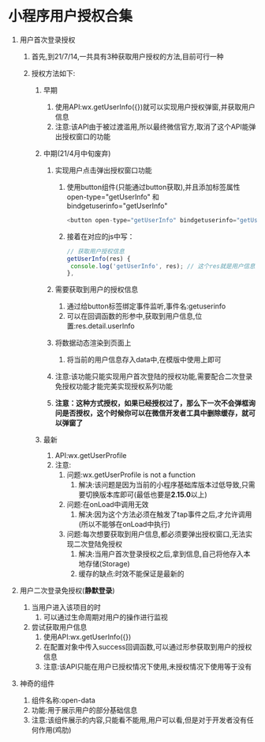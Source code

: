 # 小程序用户授权合集

1. 用户首次登录授权
   1. 首先,到21/7/14,一共具有3种获取用户授权的方法,目前可行一种
   
   2. 授权方法如下:
      1. 早期
         1. 使用API:wx.getUserInfo({})就可以实现用户授权弹窗,并获取用户信息
         2. 注意:该API由于被过渡滥用,所以最终微信官方,取消了这个API能弹出授权窗口的功能
         
      2. 中期(21/4月中旬废弃)
         1. 实现用户点击弹出授权窗口功能
            1. 使用button组件(只能通过button获取),并且添加标签属性open-type="getUserInfo" 和 bindgetuserinfo="getUserInfo"
            
               ```js
               <button open-type="getUserInfo" bindgetuserinfo="getUserInfo">获取用户信息</button>
               ```
            
            2. 接着在对应的js中写：
            
               ```js
               // 获取用户授权信息
               getUserInfo(res) {
               	console.log('getUserInfo', res); // 这个res就是用户信息
               },
               ```
            
               
            
         2. 需要获取到用户的授权信息
            1. 通过给button标签绑定事件监听,事件名:getuserinfo
            2. 可以在回调函数的形参中,获取到用户信息,位置:res.detail.userInfo
            
         3. 将数据动态渲染到页面上
            1. 将当前的用户信息存入data中,在模版中使用上即可
            
         4. 注意:该功能只能实现用户首次登陆的授权功能,需要配合二次登录免授权功能才能完美实现授权系列功能
         
         4. **注意：这种方式授权，如果已经授权过了，那么下一次不会弹框询问是否授权，这个时候你可以在微信开发者工具中删除缓存，就可以弹窗了**
         
      3. 最新
         1. API:wx.getUserProfile
         2. 注意:
            1. 问题:wx.getUserProfile is not a function
               1. 解决:该问题是因为当前的小程序基础库版本过低导致,只需要切换版本库即可(最低也要是**2.15.0**以上)
            2. 问题:在onLoad中调用无效
               1. 解决:因为这个方法必须在触发了tap事件之后,才允许调用(所以不能够在onLoad中执行)
            3. 问题:每次想要获取到用户信息,都必须要弹出授权窗口,无法实现二次登陆免授权
               1. 解决:当用户首次登录授权之后,拿到信息,自己将他存入本地存储(Storage)
               2. 缓存的缺点:时效不能保证是最新的
   
2. 用户二次登录免授权(**静默登录**)
   1. 当用户进入该项目的时
      1. 可以通过生命周期对用户的操作进行监视
   2. 尝试获取用户信息
      1. 使用API:wx.getUserInfo({})
      2. 在配置对象中传入success回调函数,可以通过形参获取到用户的授权信息
      3. 注意:该API只能在用户已授权情况下使用,未授权情况下使用等于没有
   
3. 神奇的组件
   1. 组件名称:open-data
   2. 功能:用于展示用户的部分基础信息
   3. 注意:该组件展示的内容,只能看不能用,用户可以看,但是对于开发者没有任何作用(鸡肋)


